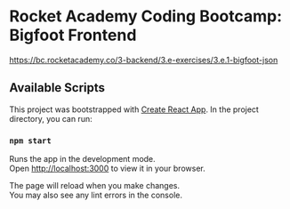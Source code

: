 # Rocket Academy Coding Bootcamp: Bigfoot Frontend

https://bc.rocketacademy.co/3-backend/3.e-exercises/3.e.1-bigfoot-json

## Available Scripts

This project was bootstrapped with [Create React App](https://github.com/facebook/create-react-app). In the project directory, you can run:

### `npm start`

Runs the app in the development mode.\
Open [http://localhost:3000](http://localhost:3000) to view it in your browser.

The page will reload when you make changes.\
You may also see any lint errors in the console.
